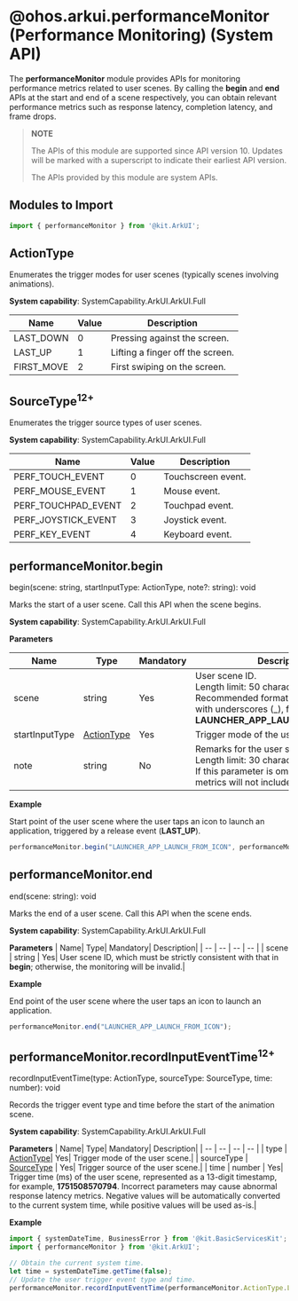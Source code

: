 # @ohos.arkui.performanceMonitor (Performance Monitoring) (System API)

The **performanceMonitor** module provides APIs for monitoring performance metrics related to user scenes. By calling the **begin** and **end** APIs at the start and end of a scene respectively, you can obtain relevant performance metrics such as response latency, completion latency, and frame drops.

> **NOTE**
>
> The APIs of this module are supported since API version 10. Updates will be marked with a superscript to indicate their earliest API version.
>
> The APIs provided by this module are system APIs.


## Modules to Import

```ts
import { performanceMonitor } from '@kit.ArkUI';
```


## ActionType

Enumerates the trigger modes for user scenes (typically scenes involving animations).

**System capability**: SystemCapability.ArkUI.ArkUI.Full

| Name| Value| Description|
| -- | -- | -- |
| LAST_DOWN | 0 | Pressing against the screen. |
| LAST_UP | 1 | Lifting a finger off the screen.|
| FIRST_MOVE | 2 | First swiping on the screen.|


## SourceType<sup>12+</sup>

Enumerates the trigger source types of user scenes.

**System capability**: SystemCapability.ArkUI.ArkUI.Full

| Name| Value| Description|
| -- | -- | -- |
| PERF_TOUCH_EVENT | 0 | Touchscreen event.|
| PERF_MOUSE_EVENT | 1 | Mouse event.|
| PERF_TOUCHPAD_EVENT | 2 | Touchpad event.|
| PERF_JOYSTICK_EVENT | 3 | Joystick event.|
| PERF_KEY_EVENT | 4 | Keyboard event.|


## performanceMonitor.begin

begin(scene: string, startInputType: ActionType, note?: string): void

Marks the start of a user scene. Call this API when the scene begins.


**System capability**: SystemCapability.ArkUI.ArkUI.Full

**Parameters**

| Name| Type| Mandatory| Description|
| -- | -- | -- | -- |
| scene | string | Yes| User scene ID. <br>Length limit: 50 characters.<br>Recommended format: uppercase letters with underscores (_), for example, **LAUNCHER_APP_LAUNCH_FROM_ICON**.|
| startInputType | [ActionType](#actiontype)| Yes| Trigger mode of the user scene.|
| note | string| No| Remarks for the user scene. <br>Length limit: 30 characters.<br>If this parameter is omitted, performance metrics will not include remarks.|

**Example**

Start point of the user scene where the user taps an icon to launch an application, triggered by a release event (**LAST_UP**).
  ```ts
performanceMonitor.begin("LAUNCHER_APP_LAUNCH_FROM_ICON", performanceMonitor.ActionType.LAST_UP, "APP_START_BEGIN");
  ```


## performanceMonitor.end

end(scene: string): void

Marks the end of a user scene. Call this API when the scene ends.

**System capability**: SystemCapability.ArkUI.ArkUI.Full

**Parameters**
| Name| Type| Mandatory| Description|
| -- | -- | -- | -- |
| scene | string | Yes| User scene ID, which must be strictly consistent with that in **begin**; otherwise, the monitoring will be invalid.|

**Example**

End point of the user scene where the user taps an icon to launch an application.
  ```ts
performanceMonitor.end("LAUNCHER_APP_LAUNCH_FROM_ICON");
  ```

## performanceMonitor.recordInputEventTime<sup>12+</sup>

recordInputEventTime(type: ActionType, sourceType: SourceType, time: number): void

Records the trigger event type and time before the start of the animation scene.

**System capability**: SystemCapability.ArkUI.ArkUI.Full

**Parameters**
| Name| Type| Mandatory| Description|
| -- | -- | -- | -- |
| type | [ActionType](#actiontype)| Yes| Trigger mode of the user scene.|
| sourceType | [SourceType](#sourcetype12) | Yes| Trigger source of the user scene.|
| time | number | Yes| Trigger time (ms) of the user scene, represented as a 13-digit timestamp, for example, **1751508570794**. Incorrect parameters may cause abnormal response latency metrics. Negative values will be automatically converted to the current system time, while positive values will be used as-is.|

**Example**

```ts
import { systemDateTime, BusinessError } from '@kit.BasicServicesKit';
import { performanceMonitor } from '@kit.ArkUI';

// Obtain the current system time.
let time = systemDateTime.getTime(false);
// Update the user trigger event type and time.
performanceMonitor.recordInputEventTime(performanceMonitor.ActionType.LAST_UP, performanceMonitor.SourceType.PERF_MOUSE_EVENT, time);
```
